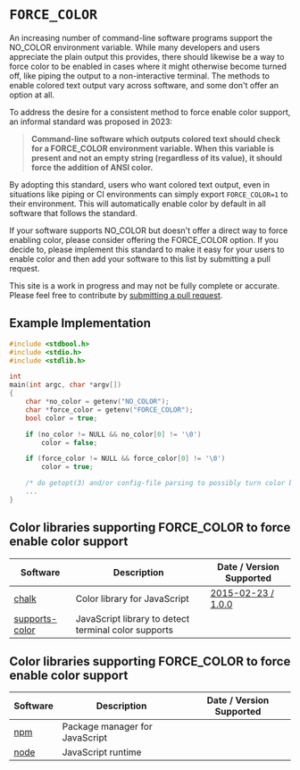 # `FORCE_COLOR`

An increasing number of command-line software programs support the NO_COLOR environment variable. While many developers and users appreciate the plain output this provides, there should likewise be a way to force color to be enabled in cases where it might otherwise become turned off, like piping the output to a non-interactive terminal. The methods to enable colored text output vary across software, and some don't offer an option at all.

To address the desire for a consistent method to force enable color support, an informal standard was proposed in 2023:

> **Command-line software which outputs colored text should check for a FORCE_COLOR environment variable. When this variable is present and not an empty string (regardless of its value), it should force the addition of ANSI color.**

By adopting this standard, users who want colored text output, even in situations like piping or CI environments can simply export `FORCE_COLOR=1` to their environment. This will automatically enable color by default in all software that follows the standard.

If your software supports NO_COLOR but doesn't offer a direct way to force enabling color, please consider offering the FORCE_COLOR option. If you decide to, please implement this standard to make it easy for your users to enable color and then add your software to this list by submitting a pull request.

This site is a work in progress and may not be fully complete or accurate. Please feel free to contribute by <a href="https://github.com/donatj/force-color.org">submitting a pull request</a>.

## Example Implementation

```c
#include <stdbool.h>
#include <stdio.h>
#include <stdlib.h>

int
main(int argc, char *argv[])
{
    char *no_color = getenv("NO_COLOR");
    char *force_color = getenv("FORCE_COLOR");
    bool color = true;

    if (no_color != NULL && no_color[0] != '\0')
        color = false;

    if (force_color != NULL && force_color[0] != '\0')
        color = true;

    /* do getopt(3) and/or config-file parsing to possibly turn color back on */
    ...
}
```

## Color libraries supporting FORCE_COLOR to force enable color support

| Software       | Description                                          | Date / Version Supported | 
|----------------|------------------------------------------------------|--------------------------| 
| <a href="https://github.com/chalk">chalk</a>          | Color library for JavaScript                         | <a href="https://github.com/chalk/chalk/releases/tag/v1.0.0">2015-02-23 / 1.0.0</a>       | 
| <a href="https://www.npmjs.com/package/supports-color">supports-color</a> | JavaScript library to detect terminal color supports |                          | 

## Color libraries supporting FORCE_COLOR to force enable color support

| Software | Description                    | Date / Version Supported | 
|----------|--------------------------------|--------------------------| 
| <a href="https://www.npmjs.com/">npm</a>      | Package manager for JavaScript |                          | 
| <a href="https://nodejs.org/">node</a>	   | JavaScript runtime             |                          |